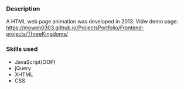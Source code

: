 ### Description
A HTML web page animation was developed in 2013.
Vidw demo page: https://mowen0303.github.io/ProjectsPortfolio/Frontend-projects/ThreeKingdoms/

### Skills used
- JavaScript(OOP)
- jQuery
- XHTML 
- CSS

